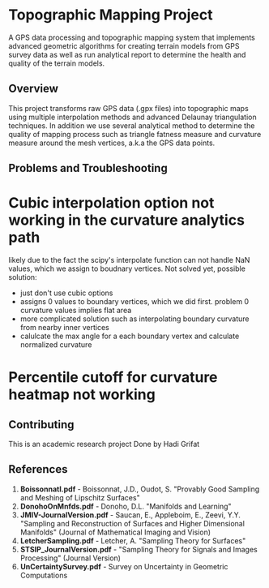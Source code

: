# Topographic Mapping Project

A GPS data processing and topographic mapping system that implements advanced geometric algorithms for creating terrain models from GPS survey data as well as run analytical report to determine the health and quality of the terrain models.

## Overview

This project transforms raw GPS data (.gpx files) into topographic maps using multiple interpolation methods and advanced Delaunay triangulation techniques.
In addition we use several analytical method to determine the quality of mapping process such as triangle fatness measure and curvature measure around the mesh vertices, a.k.a the GPS data points.



## Problems and Troubleshooting
# Cubic interpolation option not working in the curvature analytics path
likely due to the fact the scipy's interpolate function can not handle NaN values, which
we assign to boudnary vertices.
Not solved yet, possible solution:
- just don't use cubic options
- assigns 0 values to boundary vertices, which we did first. problem 0 curvature values implies flat area
- more complicated solution such as interpolating boundary curvature from nearby inner vertices
- calulcate the max angle for a each boundary vertex and calculate normalized curvature

# Percentile cutoff for curvature heatmap not working

## Contributing

This is an academic research project Done by Hadi Grifat

## References

1. **BoissonnatI.pdf** - Boissonnat, J.D., Oudot, S. "Provably Good Sampling and Meshing of Lipschitz Surfaces"
2. **DonohoOnMnfds.pdf** - Donoho, D.L. "Manifolds and Learning"
3. **JMIV-JournalVersion.pdf** - Saucan, E., Appleboim, E., Zeevi, Y.Y. "Sampling and Reconstruction of Surfaces and Higher Dimensional Manifolds" (Journal of Mathematical Imaging and Vision)
4. **LetcherSampling.pdf** - Letcher, A. "Sampling Theory for Surfaces"
5. **STSIP_JournalVersion.pdf** - "Sampling Theory for Signals and Images Processing" (Journal Version)
6. **UnCertaintySurvey.pdf** - Survey on Uncertainty in Geometric Computations
